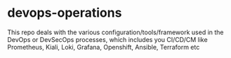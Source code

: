 # devops-operations
This repo deals with the various configuration/tools/framework used in the DevOps or DevSecOps processes, which includes you CI/CD/CM like Prometheus, Kiali, Loki, Grafana, Openshift, Ansible, Terraform etc
